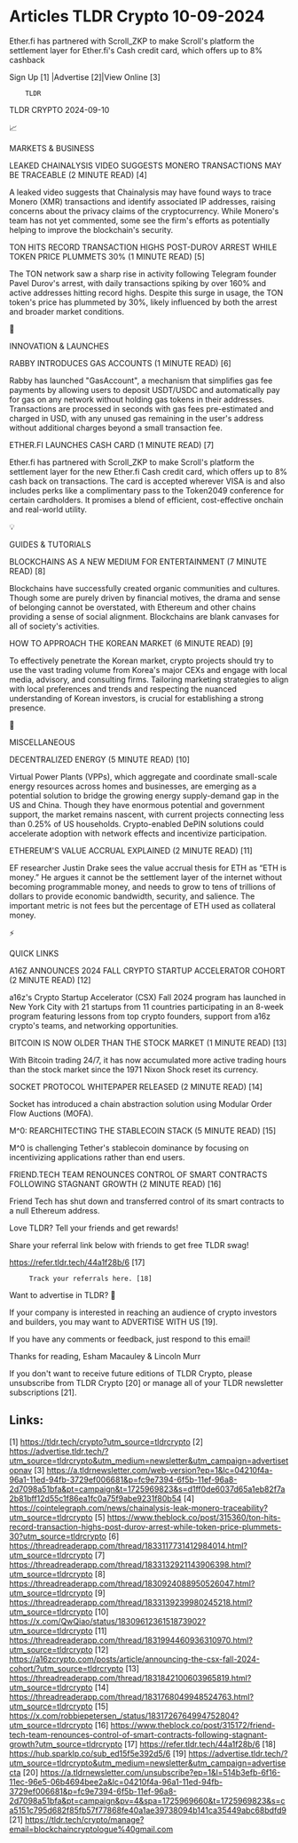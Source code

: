 # Articles TLDR Crypto 10-09-2024

Ether.fi has partnered with Scroll_ZKP to make Scroll's platform the
settlement layer for Ether.fi's Cash credit card, which offers up to
8% cashback  

 Sign Up [1] |Advertise [2]|View Online [3] 

		TLDR 

TLDR CRYPTO 2024-09-10

📈 

MARKETS & BUSINESS

 LEAKED CHAINALYSIS VIDEO SUGGESTS MONERO TRANSACTIONS MAY BE
TRACEABLE (2 MINUTE READ) [4] 

 A leaked video suggests that Chainalysis may have found ways to trace
Monero (XMR) transactions and identify associated IP addresses,
raising concerns about the privacy claims of the cryptocurrency. While
Monero's team has not yet commented, some see the firm's efforts as
potentially helping to improve the blockchain's security. 

 TON HITS RECORD TRANSACTION HIGHS POST-DUROV ARREST WHILE TOKEN PRICE
PLUMMETS 30% (1 MINUTE READ) [5] 

 The TON network saw a sharp rise in activity following Telegram
founder Pavel Durov's arrest, with daily transactions spiking by over
160% and active addresses hitting record highs. Despite this surge in
usage, the TON token's price has plummeted by 30%, likely influenced
by both the arrest and broader market conditions. 

🚀 

INNOVATION & LAUNCHES

 RABBY INTRODUCES GAS ACCOUNTS (1 MINUTE READ) [6] 

 Rabby has launched "GasAccount", a mechanism that simplifies gas fee
payments by allowing users to deposit USDT/USDC and automatically pay
for gas on any network without holding gas tokens in their addresses.
Transactions are processed in seconds with gas fees pre-estimated and
charged in USD, with any unused gas remaining in the user's address
without additional charges beyond a small transaction fee. 

 ETHER.FI LAUNCHES CASH CARD (1 MINUTE READ) [7] 

 Ether.fi has partnered with Scroll_ZKP to make Scroll's platform the
settlement layer for the new Ether.fi Cash credit card, which offers
up to 8% cash back on transactions. The card is accepted wherever VISA
is and also includes perks like a complimentary pass to the Token2049
conference for certain cardholders. It promises a blend of efficient,
cost-effective onchain and real-world utility. 

💡 

GUIDES & TUTORIALS

 BLOCKCHAINS AS A NEW MEDIUM FOR ENTERTAINMENT (7 MINUTE READ) [8] 

 Blockchains have successfully created organic communities and
cultures. Though some are purely driven by financial motives, the
drama and sense of belonging cannot be overstated, with Ethereum and
other chains providing a sense of social alignment. Blockchains are
blank canvases for all of society's activities. 

 HOW TO APPROACH THE KOREAN MARKET (6 MINUTE READ) [9] 

 To effectively penetrate the Korean market, crypto projects should
try to use the vast trading volume from Korea's major CEXs and engage
with local media, advisory, and consulting firms. Tailoring marketing
strategies to align with local preferences and trends and respecting
the nuanced understanding of Korean investors, is crucial for
establishing a strong presence. 

🦄 

MISCELLANEOUS

 DECENTRALIZED ENERGY (5 MINUTE READ) [10] 

 Virtual Power Plants (VPPs), which aggregate and coordinate
small-scale energy resources across homes and businesses, are emerging
as a potential solution to bridge the growing energy supply-demand gap
in the US and China. Though they have enormous potential and
government support, the market remains nascent, with current projects
connecting less than 0.25% of US households. Crypto-enabled DePIN
solutions could accelerate adoption with network effects and
incentivize participation. 

 ETHEREUM'S VALUE ACCRUAL EXPLAINED (2 MINUTE READ) [11] 

 EF researcher Justin Drake sees the value accrual thesis for ETH as
“ETH is money.” He argues it cannot be the settlement layer of the
internet without becoming programmable money, and needs to grow to
tens of trillions of dollars to provide economic bandwidth, security,
and salience. The important metric is not fees but the percentage of
ETH used as collateral money. 

⚡ 

QUICK LINKS

 A16Z ANNOUNCES 2024 FALL CRYPTO STARTUP ACCELERATOR COHORT (2 MINUTE
READ) [12] 

 a16z's Crypto Startup Accelerator (CSX) Fall 2024 program has
launched in New York City with 21 startups from 11 countries
participating in an 8-week program featuring lessons from top crypto
founders, support from a16z crypto's teams, and networking
opportunities. 

 BITCOIN IS NOW OLDER THAN THE STOCK MARKET (1 MINUTE READ) [13] 

 With Bitcoin trading 24/7, it has now accumulated more active trading
hours than the stock market since the 1971 Nixon Shock reset its
currency. 

 SOCKET PROTOCOL WHITEPAPER RELEASED (2 MINUTE READ) [14] 

 Socket has introduced a chain abstraction solution using Modular
Order Flow Auctions (MOFA). 

 M^0: REARCHITECTING THE STABLECOIN STACK (5 MINUTE READ) [15] 

 M^0 is challenging Tether's stablecoin dominance by focusing on
incentivizing applications rather than end users. 

 FRIEND.TECH TEAM RENOUNCES CONTROL OF SMART CONTRACTS FOLLOWING
STAGNANT GROWTH (2 MINUTE READ) [16] 

 Friend Tech has shut down and transferred control of its smart
contracts to a null Ethereum address. 

Love TLDR? Tell your friends and get rewards!

 Share your referral link below with friends to get free TLDR swag! 

 https://refer.tldr.tech/44a1f28b/6 [17] 

		 Track your referrals here. [18] 

Want to advertise in TLDR? 📰

 If your company is interested in reaching an audience of crypto
investors and builders, you may want to ADVERTISE WITH US [19]. 

 If you have any comments or feedback, just respond to this email! 

Thanks for reading, 
Esham Macauley & Lincoln Murr 

If you don't want to receive future editions of TLDR Crypto, please
unsubscribe from TLDR Crypto [20] or manage all of your TLDR
newsletter subscriptions [21]. 

 

Links:
------
[1] https://tldr.tech/crypto?utm_source=tldrcrypto
[2] https://advertise.tldr.tech/?utm_source=tldrcrypto&utm_medium=newsletter&utm_campaign=advertisetopnav
[3] https://a.tldrnewsletter.com/web-version?ep=1&lc=04210f4a-96a1-11ed-94fb-3729ef006681&p=fc9e7394-6f5b-11ef-96a8-2d7098a51bfa&pt=campaign&t=1725969823&s=d1ff0de6037d65a1eb82f7a2b81bff12d55c1f86ea1fc0a75f9abe9231f80b54
[4] https://cointelegraph.com/news/chainalysis-leak-monero-traceability?utm_source=tldrcrypto
[5] https://www.theblock.co/post/315360/ton-hits-record-transaction-highs-post-durov-arrest-while-token-price-plummets-30?utm_source=tldrcrypto
[6] https://threadreaderapp.com/thread/1833117731412984014.html?utm_source=tldrcrypto
[7] https://threadreaderapp.com/thread/1833132921143906398.html?utm_source=tldrcrypto
[8] https://threadreaderapp.com/thread/1830924088950526047.html?utm_source=tldrcrypto
[9] https://threadreaderapp.com/thread/1833139239980245218.html?utm_source=tldrcrypto
[10] https://x.com/QwQiao/status/1830961236151873902?utm_source=tldrcrypto
[11] https://threadreaderapp.com/thread/1831994460936310970.html?utm_source=tldrcrypto
[12] https://a16zcrypto.com/posts/article/announcing-the-csx-fall-2024-cohort/?utm_source=tldrcrypto
[13] https://threadreaderapp.com/thread/1831842100603965819.html?utm_source=tldrcrypto
[14] https://threadreaderapp.com/thread/1831768049948524763.html?utm_source=tldrcrypto
[15] https://x.com/robbiepetersen_/status/1831726764994752804?utm_source=tldrcrypto
[16] https://www.theblock.co/post/315172/friend-tech-team-renounces-control-of-smart-contracts-following-stagnant-growth?utm_source=tldrcrypto
[17] https://refer.tldr.tech/44a1f28b/6
[18] https://hub.sparklp.co/sub_ed15f5e392d5/6
[19] https://advertise.tldr.tech/?utm_source=tldrcrypto&utm_medium=newsletter&utm_campaign=advertisecta
[20] https://a.tldrnewsletter.com/unsubscribe?ep=1&l=514b3efb-6f16-11ec-96e5-06b4694bee2a&lc=04210f4a-96a1-11ed-94fb-3729ef006681&p=fc9e7394-6f5b-11ef-96a8-2d7098a51bfa&pt=campaign&pv=4&spa=1725969660&t=1725969823&s=ca5151c795d682f85fb57f77868fe40a1ae39738094b141ca35449abc68bdfd9
[21] https://tldr.tech/crypto/manage?email=blockchaincryptologue%40gmail.com